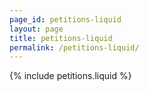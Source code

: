 ```yaml
---
page_id: petitions-liquid
layout: page
title: petitions-liquid
permalink: /petitions-liquid/
---
```


{% include petitions.liquid %}

